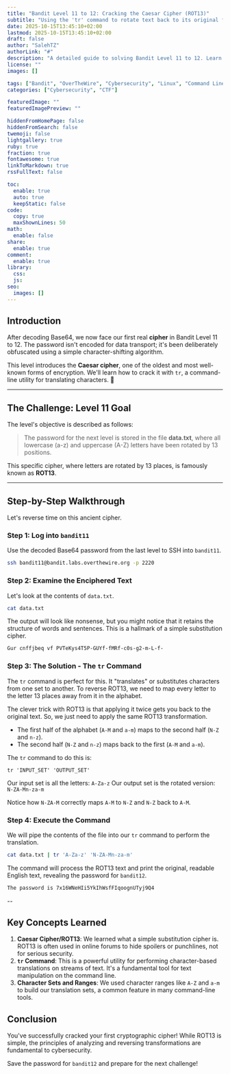 ```yaml
---
title: "Bandit Level 11 to 12: Cracking the Caesar Cipher (ROT13)"
subtitle: "Using the 'tr' command to rotate text back to its original form. A lesson in classic, simple ciphers."
date: 2025-10-15T13:45:10+02:00
lastmod: 2025-10-15T13:45:10+02:00
draft: false
author: "SalehTZ"
authorLink: "#"
description: "A detailed guide to solving Bandit Level 11 to 12. Learn what a Caesar cipher (specifically ROT13) is and how to reverse it using the powerful 'tr' (translate) command to find the password."
license: ""
images: []

tags: ["Bandit", "OverTheWire", "Cybersecurity", "Linux", "Command Line", "CTF", "Caesar Cipher", "ROT13", "tr"]
categories: ["Cybersecurity", "CTF"]

featuredImage: ""
featuredImagePreview: ""

hiddenFromHomePage: false
hiddenFromSearch: false
twemoji: false
lightgallery: true
ruby: true
fraction: true
fontawesome: true
linkToMarkdown: true
rssFullText: false

toc:
  enable: true
  auto: true
  keepStatic: false
code:
  copy: true
  maxShownLines: 50
math:
  enable: false
share:
  enable: true
comment:
  enable: true
library:
  css:
  js:
seo:
  images: []
---
```


## Introduction

After decoding Base64, we now face our first real **cipher** in Bandit Level 11 to 12. The password isn't encoded for data transport; it's been deliberately obfuscated using a simple character-shifting algorithm.

This level introduces the **Caesar cipher**, one of the oldest and most well-known forms of encryption. We'll learn how to crack it with `tr`, a command-line utility for translating characters. 📜

***

## The Challenge: Level 11 Goal

The level's objective is described as follows:

> The password for the next level is stored in the file **data.txt**, where all lowercase (a-z) and uppercase (A-Z) letters have been rotated by 13 positions.

This specific cipher, where letters are rotated by 13 places, is famously known as **ROT13**.

***

## Step-by-Step Walkthrough

Let's reverse time on this ancient cipher.

### Step 1: Log into `bandit11`

Use the decoded Base64 password from the last level to SSH into `bandit11`.

```bash
ssh bandit11@bandit.labs.overthewire.org -p 2220
````

### Step 2: Examine the Enciphered Text

Let's look at the contents of `data.txt`.

```bash
cat data.txt
```

The output will look like nonsense, but you might notice that it retains the structure of words and sentences. This is a hallmark of a simple substitution cipher.

```bash
Gur cnffjbeq vf PVTeKys4T5P-GUYf-fMRf-c0s-g2-m-L-f-
```

### Step 3: The Solution - The `tr` Command

The `tr` command is perfect for this. It "translates" or substitutes characters from one set to another. To reverse ROT13, we need to map every letter to the letter 13 places away from it in the alphabet.

The clever trick with ROT13 is that applying it twice gets you back to the original text. So, we just need to apply the same ROT13 transformation.

* The first half of the alphabet (`A-M` and `a-m`) maps to the second half (`N-Z` and `n-z`).
* The second half (`N-Z` and `n-z`) maps back to the first (`A-M` and `a-m`).

The `tr` command to do this is:

`tr 'INPUT_SET' 'OUTPUT_SET'`

Our input set is all the letters: `A-Za-z`
Our output set is the rotated version: `N-ZA-Mn-za-m`

Notice how `N-ZA-M` correctly maps `A-M` to `N-Z` and `N-Z` back to `A-M`.

### Step 4: Execute the Command

We will pipe the contents of the file into our `tr` command to perform the translation.

```bash
cat data.txt | tr 'A-Za-z' 'N-ZA-Mn-za-m'
```

The command will process the ROT13 text and print the original, readable English text, revealing the password for `bandit12`.

```bash
The password is 7x16WNeHIi5YkIhWsfFIqoognUTyj9Q4
```

--

## Key Concepts Learned

1. **Caesar Cipher/ROT13**: We learned what a simple substitution cipher is. ROT13 is often used in online forums to hide spoilers or punchlines, not for serious security.
2. **`tr` Command**: This is a powerful utility for performing character-based translations on streams of text. It's a fundamental tool for text manipulation on the command line.
3. **Character Sets and Ranges**: We used character ranges like `A-Z` and `a-m` to build our translation sets, a common feature in many command-line tools.

## Conclusion

You've successfully cracked your first cryptographic cipher\! While ROT13 is simple, the principles of analyzing and reversing transformations are fundamental to cybersecurity.

Save the password for `bandit12` and prepare for the next challenge\!
